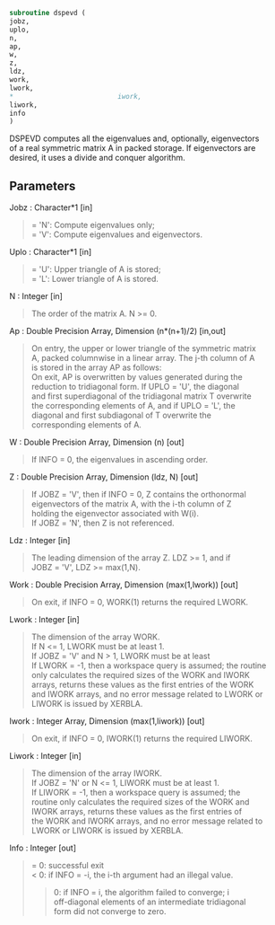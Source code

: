 ```fortran  
subroutine dspevd (  
jobz,  
uplo,  
n,  
ap,  
w,  
z,  
ldz,  
work,  
lwork,  
*                          iwork,  
liwork,  
info  
)  
```  
  
DSPEVD computes all the eigenvalues and, optionally, eigenvectors  
of a real symmetric matrix A in packed storage. If eigenvectors are  
desired, it uses a divide and conquer algorithm.  
  
  
## Parameters  
Jobz : Character*1 [in]  
> = 'N':  Compute eigenvalues only;  
> = 'V':  Compute eigenvalues and eigenvectors.  
  
Uplo : Character*1 [in]  
> = 'U':  Upper triangle of A is stored;  
> = 'L':  Lower triangle of A is stored.  
  
N : Integer [in]  
> The order of the matrix A.  N >= 0.  
  
Ap : Double Precision Array, Dimension (n*(n+1)/2) [in,out]  
> On entry, the upper or lower triangle of the symmetric matrix  
> A, packed columnwise in a linear array.  The j-th column of A  
> is stored in the array AP as follows:  
> On exit, AP is overwritten by values generated during the  
> reduction to tridiagonal form.  If UPLO = 'U', the diagonal  
> and first superdiagonal of the tridiagonal matrix T overwrite  
> the corresponding elements of A, and if UPLO = 'L', the  
> diagonal and first subdiagonal of T overwrite the  
> corresponding elements of A.  
  
W : Double Precision Array, Dimension (n) [out]  
> If INFO = 0, the eigenvalues in ascending order.  
  
Z : Double Precision Array, Dimension (ldz, N) [out]  
> If JOBZ = 'V', then if INFO = 0, Z contains the orthonormal  
> eigenvectors of the matrix A, with the i-th column of Z  
> holding the eigenvector associated with W(i).  
> If JOBZ = 'N', then Z is not referenced.  
  
Ldz : Integer [in]  
> The leading dimension of the array Z.  LDZ >= 1, and if  
> JOBZ = 'V', LDZ >= max(1,N).  
  
Work : Double Precision Array, Dimension (max(1,lwork)) [out]  
> On exit, if INFO = 0, WORK(1) returns the required LWORK.  
  
Lwork : Integer [in]  
> The dimension of the array WORK.  
> If N <= 1,               LWORK must be at least 1.  
> If JOBZ = 'V' and N > 1, LWORK must be at least  
> If LWORK = -1, then a workspace query is assumed; the routine  
> only calculates the required sizes of the WORK and IWORK  
> arrays, returns these values as the first entries of the WORK  
> and IWORK arrays, and no error message related to LWORK or  
> LIWORK is issued by XERBLA.  
  
Iwork : Integer Array, Dimension (max(1,liwork)) [out]  
> On exit, if INFO = 0, IWORK(1) returns the required LIWORK.  
  
Liwork : Integer [in]  
> The dimension of the array IWORK.  
> If JOBZ  = 'N' or N <= 1, LIWORK must be at least 1.  
> If LIWORK = -1, then a workspace query is assumed; the  
> routine only calculates the required sizes of the WORK and  
> IWORK arrays, returns these values as the first entries of  
> the WORK and IWORK arrays, and no error message related to  
> LWORK or LIWORK is issued by XERBLA.  
  
Info : Integer [out]  
> = 0:  successful exit  
> < 0:  if INFO = -i, the i-th argument had an illegal value.  
> > 0:  if INFO = i, the algorithm failed to converge; i  
> off-diagonal elements of an intermediate tridiagonal  
> form did not converge to zero.  
  
